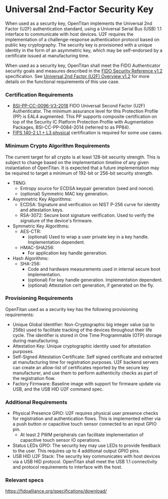 
# Universal 2nd-Factor Security Key


When used as a security key, OpenTitan implements the Universal 2nd Factor (U2F)
authentication standard, using a Universal Serial Bus (USB) 1.1 interface to
communicate with host devices. U2F requires the implementation of a
challenge-response authentication protocol based on public key cryptography. The
security key is provisioned with a unique identity in the form of an asymmetric
key, which may be self-endorsed by a certificate issued at manufacturing time.

When used as a security key, OpenTitan shall meet the FIDO Authenticator
security goals and measures described in the [FIDO Security Reference v1.2][1]
specification. See [Universal 2nd Factor (U2F) Overview v1.2][2] for more
details on the functional requirements of this use case.

### Certification Requirements

*   [BSI-PP-CC-0096-V3-2018][3] FIDO Universal Second Factor (U2F)
    Authenticator. The minimum assurance level for this Protection Profile (PP)
    is EAL4 augmented. This PP supports composite certification on top of the
    Security IC Platform Protection Profile with Augmentation Packages,
    BSI-CC-PP-0084-2014 (referred to as PP84).
*   [FIPS 140-2 L1 + L3 physical][4] certification is required for some use
    cases.

### Minimum Crypto Algorithm Requirements

The current target for all crypto is at least 128-bit security strength. This is
subject to change based on the implementation timeline of any given
instantiation of OpenTitan. It is expected that a future implementation may be
required to target a minimum of 192-bit or 256-bit security strength.

*   TRNG:
    *   Entropy source for ECDSA keypair generation (seed and nonce).
    *   (optional) Symmetric MAC key generation.
*   Asymmetric Key Algorithms:
    *   ECDSA: Signature and verification on NIST P-256 curve for identity and
        attestation keys.
    *   RSA-3072: Secure boot signature verification. Used to verify the
        signature of the device's firmware.
*   Symmetric Key Algorithms:
    *   AES-CTR:
        -   (optional) Used to wrap a user private key in a key handle.
            Implementation dependent.
    *   HMAC-SHA256:
        -   For application key handle generation.
*   Hash Algorithms:
    *   SHA-256:
        -   Code and hardware measurements used in internal secure boot
            implementation.
        -   (optional) For key handle generation. Implementation dependent.
        -   (optional) Attestation cert generation, if generated on the fly.

### Provisioning Requirements

OpenTitan used as a security key has the following provisioning requirements:

*   Unique Global Identifier: Non-Cryptographic big integer value (up to 256b)
    used to facilitate tracking of the devices throughout their life cycle. The
    identifier is stored in One Time Programmable (OTP) storage during
    manufacturing.
*   Attestation Key: Unique cryptographic identity used for attestation
    purposes.
*   Self-Signed Attestation Certificate: Self signed certificate and extracted
    at manufacturing time for registration purposes. U2F backend servers can
    create an allow-list of certificates reported by the secure key
    manufacturer, and use them to perform authenticity checks as part of the
    registration flow.
*   Factory Firmware: Baseline image with support for firmware update via USB,
    and the USB HID U2F command spec.

### Additional Requirements

*   Physical Presence GPIO: U2F requires physical user presence checks for
    registration and authentication flows. This is implemented either via a push
    button or capacitive touch sensor connected to an input GPIO pin.
    *   At least 2 PWM peripherals can facilitate implementation of capacitive
        touch sensor IO operations.
*   Status LEDs GPIO: The security key may use LEDs to provide feedback to the
    user. This requires up to 4 additional output GPIO pins.
*   USB HID U2F Stack: The security key communicates with host devices via a USB
    HID protocol. OpenTitan shall meet the USB 1.1 connectivity and protocol
    requirements to interface with the host.

### Relevant specs

https://fidoalliance.org/specifications/download/

[1]: https://fidoalliance.org/specs/fido-u2f-v1.2-ps-20170411/fido-security-ref-v1.2-ps-20170411.html
[2]: https://fidoalliance.org/specs/fido-u2f-v1.2-ps-20170411/fido-u2f-overview-v1.2-ps-20170411.html
[3]: https://www.commoncriteriaportal.org/files/ppfiles/pp0096V3b_pdf.pdf
[4]: https://en.wikipedia.org/wiki/FIPS_140-2#Security_levels
